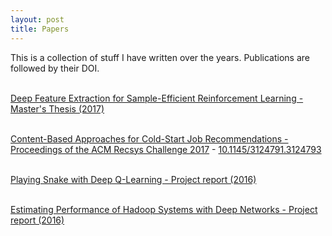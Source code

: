 ```yaml
---
layout: post
title: Papers
---
```

This is a collection of stuff I have written over the years. Publications are followed by their DOI. <br><br>


<a target="_blank" href="https://github.com/danielegrattarola/master-thesis">Deep Feature Extraction for Sample-Efficient Reinforcement Learning - Master's Thesis (2017)</a>
<br><br>

<a target="_blank" href="/assets/papers/2017_grattarola_recsys.pdf">Content-Based Approaches for Cold-Start Job Recommendations - Proceedings of the ACM Recsys Challenge 2017</a> - <a href="http://dx.doi.org/10.1145/3124791.3124793">10.1145/3124791.3124793</a>
<br><br>

<a target="_blank" href="/assets/papers/2016_grattarola_snake.pdf">Playing Snake with Deep Q-Learning - Project report (2016)</a>
<br><br>

<a target="_blank" href="/assets/papers/2016_grattarola_hadoop.pdf">Estimating Performance of Hadoop Systems with Deep Networks - Project report (2016)</a>
